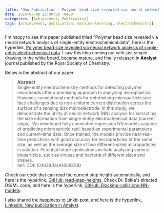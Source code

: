 ```yaml
---
title: "New Publication - Polymer bead size revealed via neural network analysis of single-entity electrochemical data"
date: 2024-07-08 22:00:00 -0400
categories: [Achievement, Publication]
tags: [achievement, publication, machine-learning, electrochemistry]
---
```


I'm happy to see this paper published titled "Polymer bead size revealed via neural network analysis of single-entity electrochemical data", here is the hyperlink, [Polymer bead size revealed via neural network analysis of single-entity electrochemical data](https://pubs.rsc.org/en/content/articlehtml/2024/an/d4an00670d). I saw this idea coming out with just simple drawing in the white board, became mature, and finally released in **Analyst** journal published by the Royal Society of Chemistry. 

Below is the abstract of our paper:   
> **Abstract**  
Single-entity electrochemistry methods for detecting polymer microbeads offer a promising approach to analyzing microplastics. However, conventional methods for determining microparticle size face challenges due to non-uniform current distribution across the surface of a sensing disk microelectrode. In this study, we demonstrate the utility of neural network (NN) analysis for extracting the size information from single-entity electrochemical data (current steps). We developed fully connected regression NN models capable of predicting microparticle radii based on experimental parameters and current–time data. Once trained, the models provide near-real-time predictions with good accuracy for microparticles of the same size, as well as the average size of two different-sized microparticles in solution. Potential future applications include analyzing various bioparticles, such as viruses and bacteria of different sizes and shapes.  
Ref: DOI: 10.1039/D4AN00670D

Check our code that can read the current step height automatically, and here is the hyperlink, [GitHub: read-step-heights](https://github.com/Boika-Lab/read-step-heights). Check Dr. Boika's directed DS/ML code, and here is the hyperlink, [GitHub: Blocking-collisions-NN-models](https://github.com/Boika-Lab/Blocking-collisions-NN-models).

I also shared the happiness to LinkIn post, and here is the hyperlink, [LinkedIn: New publication in Analyst](https://www.linkedin.com/posts/baosen-zhang-bz27_polymer-bead-size-revealed-via-neural-network-activity-7221609331849338880-UAWI?utm_source=social_share_sheet&utm_medium=member_desktop_web).  


